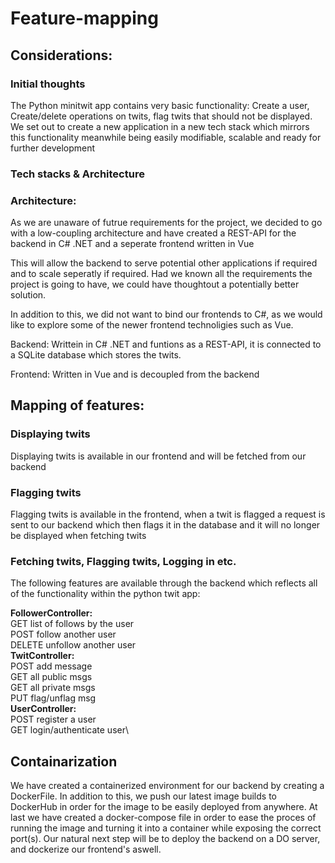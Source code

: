 # Feature-mapping

## Considerations:
### Initial thoughts
The Python minitwit app contains very basic functionality: Create a user, Create/delete operations on twits, flag twits that should not be displayed. We set out to create a new application in a new tech stack which mirrors this functionality meanwhile being easily modifiable, scalable and ready for further development

### Tech stacks & Architecture
### Architecture:
As we are unaware of futrue requirements for the project, we decided to go with a low-coupling architecture and have created a REST-API for the backend in C# .NET and a seperate frontend written in Vue 

This will allow the backend to serve potential other applications if required and to scale seperatly if required. Had we known all the requirements the project is going to have, we could have thoughtout a potentially better solution.

In addition to this, we did not want to bind our frontends to C#, as we would like to explore some of the newer frontend technoligies such as Vue.

Backend:
Writtein in C# .NET and funtions as a REST-API, it is connected to a SQLite database which stores the twits.

Frontend:
Written in Vue and is decoupled from the backend

## Mapping of features:

### Displaying twits
Displaying twits is available in our frontend and will be fetched from our backend

### Flagging twits
Flagging twits is available in the frontend, when a twit is flagged a request is sent to our backend which then flags it in the database and it will no longer be displayed when fetching twits

### Fetching twits, Flagging twits, Logging in etc.
The following features are available through the backend which reflects all of the functionality within the python twit app:

**FollowerController:** \
GET list of follows by the user\
POST follow another user\
DELETE unfollow another user\
**TwitController:**\
POST add message\
GET all public msgs\
GET all private msgs\
PUT flag/unflag msg\
**UserController:**\
POST register a user\
GET login/authenticate user\

## Containarization
We have created a containerized environment for our backend by creating a DockerFile. In addition to this, we push our latest image builds to DockerHub in order for the image to be easily deployed from anywhere. At last we have created a docker-compose file in order to ease the proces of running the image and turning it into a container while exposing the correct port(s). Our natural next step will be to deploy the backend on a DO server, and dockerize our frontend's aswell.



